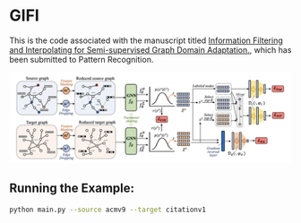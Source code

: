 # GIFI

This is the code associated with the manuscript titled [Information Filtering and Interpolating for Semi-supervised Graph Domain Adaptation.](), which has been submitted to Pattern Recognition.


![](https://raw.githubusercontent.com/joe817/img/master/pr_gifi.png)


## Running the Example:
```bash
python main.py --source acmv9 --target citationv1
```
